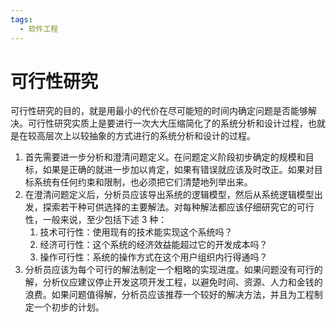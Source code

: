 ```yaml
---
tags:
  - 软件工程
---
```


# 可行性研究

可行性研究的目的，就是用最小的代价在尽可能短的时间内确定问题是否能够解决。可行性研究实质上是要进行一次大大压缩简化了的系统分析和设计过程，也就是在较高层次上以较抽象的方式进行的系统分析和设计的过程。
1. 首先需要进一步分析和澄清问题定义。在问题定义阶段初步确定的规模和目标，如果是正确的就进一步加以肯定，如果有错误就应该及时改正。如果对目标系统有任何约束和限制，也必须把它们清楚地列举出来。
2. 在澄清问题定义后，分析员应该导出系统的逻辑模型，然后从系统逻辑模型出发，探索若干种可供选择的主要解法。对每种解法都应该仔细研究它的可行性，一般来说，至少包括下述 3 种：
	1. 技术可行性：使用现有的技术能实现这个系统吗？
	2. 经济可行性：这个系统的经济效益能超过它的开发成本吗？
	3. 操作可行性：系统的操作方式在这个用户组织内行得通吗？
3. 分析员应该为每个可行的解法制定一个粗略的实现进度。如果问题没有可行的解，分析仪应建议停止开发这项开发工程，以避免时间、资源、人力和金钱的浪费。如果问题值得解，分析员应该推荐一个较好的解决方法，并且为工程制定一个初步的计划。

